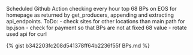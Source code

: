 Scheduled Github Action checking every hour top 68 BPs on EOS for homepage   as returned by get_producers, appending and extracting api_endpoints.    ToDo:   - check sites for other locations than main path for bp.json   - check for payment so that BPs are not at fixed 68 value   - rotate used api for curl  
  

{% gist b342203fc208d541378ff64b2236f55f BPs.md %}
